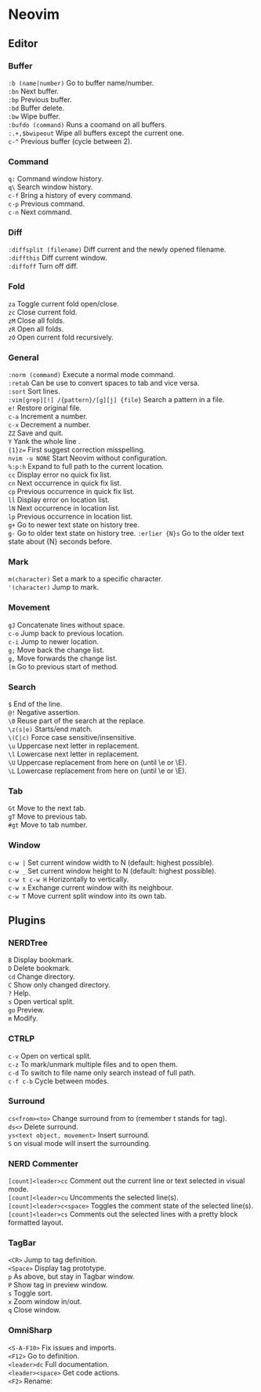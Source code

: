 # Neovim

## Editor
### Buffer
`:b (name|number)` Go to buffer name/number.  
`:bn` Next buffer.  
`:bp` Previous buffer.  
`:bd` Buffer delete.  
`:bw` Wipe buffer.  
`:bufdo (command)` Runs a coomand on all buffers.  
`:.+,$bwipeout` Wipe all buffers except the current one.  
`c-^` Previous buffer (cycle between 2).  

### Command
`q:` Command window history.  
`q\` Search window history.  
`c-f` Bring a history of every command.  
`c-p` Previous command.  
`c-n` Next command.  

### Diff
`:diffsplit (filename)` Diff current and the newly opened filename.  
`:diffthis` Diff current window.  
`:diffoff` Turn off diff.  

### Fold
`za` Toggle current fold open/close.  
`zc` Close current fold.  
`zM` Close all folds.  
`zR` Open all folds.  
`zO` Open current fold recursively.  

### General
`:norm (command)` Execute a normal mode command.  
`:retab` Can be use to convert spaces to tab and vice versa.  
`:sort` Sort lines.  
`:vim[grep][!] /{pattern}/[g][j] {file}` Search a pattern in a file.  
`e!` Restore original file.  
`c-a` Increment a number.  
`c-x` Decrement a number.  
`ZZ` Save and quit.  
`Y` Yank the whole line .  
`{1}z=` First suggest correction misspelling.  
`nvim -u NONE` Start Neovim without configuration.  
`%:p:h` Expand to full path to the current location.  
`cc` Display error no quick fix list.  
`cn` Next occurrence in quick fix list.  
`cp` Previous occurrence in quick fix list.  
`ll` Display error on location list.  
`lN` Next occurrence in location list.  
`lp` Previous occurrence in location list.  
`g+` Go to newer text state on history tree.  
`g-` Go to older text state on history tree.
`:erlier {N}s` Go to the older text state about {N} seconds before.  

### Mark
`m(character)` Set a mark to a specific character.  
`'(character)` Jump to mark.  

### Movement
`gJ` Concatenate lines without space.  
`c-o` Jump back to previous location.  
`c-i` Jump to newer location.  
`g;` Move back the change list.  
`g,` Move forwards the change list.  
`[m` Go to previous start of method.  

### Search
`$` End of the line.  
`@!` Negative assertion.  
`\0` Reuse part of the search at the replace.  
`\z(s|e)` Starts/end match.  
`\(C|c)` Force case sensitive/insensitive.  
`\u` Uppercase next letter in replacement.  
`\l` Lowercase next letter in replacement.  
`\U` Uppercase replacement from here on (until \e or \E).  
`\L` Lowercase replacement from here on (until \e or \E).  

### Tab
`Gt` Move to the next tab.  
`gT` Move to previous tab.  
`#gt` Move to tab number.  

### Window
`c-w |` Set current window width to N (default: highest possible).  
`c-w _` Set current window height to N (default: highest possible).  
`c-w t c-w H` Horizontally to vertically.  
`c-w x` Exchange current window with its neighbour.  
`c-w T` Move current split window into its own tab.  

## Plugins
### NERDTree
`B` Display  bookmark.  
`D` Delete bookmark.  
`cd` Change directory.  
`C` Show only changed directory.  
`?` Help.  
`s` Open vertical split.  
`go` Preview.  
`m` Modify.  

### CTRLP
`c-v` Open on vertical split.  
`c-z` To mark/unmark multiple files and <c-o> to open them.  
`c-d` To switch to file name only search instead of full path.  
`c-f c-b` Cycle between modes.  

### Surround
`cs<from><to>` Change surround from to (remember t stands for tag).  
`ds<>` Delete surround.  
`ys<text object, movement>` Insert surround.  
`S` on visual mode will insert the surrounding.  

### NERD Commenter
`[count]<leader>cc` Comment out the current line or text selected in visual mode.  
`[count]<leader>cu` Uncomments the selected line(s).  
`[count]<leader>c<space>` Toggles the comment state of the selected line(s).  
`[count]<leader>cs` Comments out the selected lines with a pretty block formatted layout.  

### TagBar
`<CR>` Jump to tag definition.  
`<Space>` Display tag prototype.  
`p` As above, but stay in Tagbar window.  
`P` Show tag in preview window.  
`s` Toggle sort.  
`x` Zoom window in/out.  
`q` Close window.  

### OmniSharp
`<S-A-F10>`  Fix issues and imports.  
`<F12>` Go to definition.  
`<leader>dc` Full documentation.  
`<leader><space>` Get code actions.  
`<F2>` Rename:
